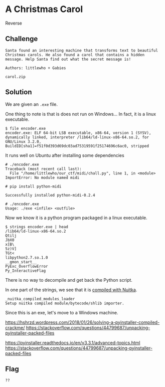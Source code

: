 # A Christmas Carol
Reverse

## Challenge 

	Santa found an interesting machine that transforms text to beautiful Christmas carols. He also found a carol that contains a hidden message. Help Santa find out what the secret message is!

	Authors: littlewho + Gabies

	carol.zip

## Solution

We are given an `.exe` file.

One thing to note is that is does not run on Windows... In fact, it is a linux executable.
	
	$ file encoder.exe 
	encoder.exe: ELF 64-bit LSB executable, x86-64, version 1 (SYSV), dynamically linked, interpreter /lib64/ld-linux-x86-64.so.2, for GNU/Linux 3.2.0, BuildID[sha1]=f51f0d393d69dc03ad75319591f25174696c6ac0, stripped

It runs well on Ubuntu after installing some dependencies

	# ./encoder.exe 
	Traceback (most recent call last):
	  File "/home/littlewho/our_ctf/midi/chall.py", line 1, in <module>
	ImportError: No module named midi

	# pip install python-midi

	Successfully installed python-midi-0.2.4
	
	# ./encoder.exe 
	Usage: ./exe <infile> <outfile>


Now we know it is a python program packaged in a linux executable.

	$ strings encoder.exe | head
	/lib64/ld-linux-x86-64.so.2
	Qtilj
	JbX0
	x[B\
	5z)V]
	TGt<
	libpython2.7.so.1.0
	__gmon_start__
	PyExc_OverflowError
	Py_InteractiveFlag

There is no way to decompile and get back the Python script.

In one part of the strings, we see that it is [compiled with Nuitka](http://nuitka.net/pages/overview.html).

	_nuitka_compiled_modules_loader
	Setup nuitka compiled module/bytecode/shlib importer.




Since this is an exe, let's move to a Windows machine.

https://hshrzd.wordpress.com/2018/01/26/solving-a-pyinstaller-compiled-crackme/
https://stackoverflow.com/questions/44799687/unpacking-pyinstaller-packed-files


https://pyinstaller.readthedocs.io/en/v3.3.1/advanced-topics.html
https://stackoverflow.com/questions/44799687/unpacking-pyinstaller-packed-files

## Flag

	??